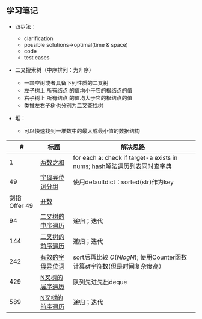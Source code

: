 ## 学习笔记
 

+ 四步法：
	+ clarification
	+ possible solutions->optimal(time & space)
	+ code
	+ test cases

+ 二叉搜索树（中序排列：为升序）
	+ 一颗空树或者具备下列性质的二叉树
	+ 左子树上 所有结点 的值均小于它的根结点的值
	+ 右子树上 所有结点 的值均大于它的根结点的值
	+ 类推左右子树也分别为二叉查找树 
+ 堆：
	+ 可以快速找到一堆数中的最大或最小值的数据结构



|#|标题|解决思路|
|---|---|------|
|1|[两数之和](https://leetcode-cn.com/problems/two-sum/description/)| for each a: check if target-a exists in nums; [hash解法遍历列表同时查字典](https://leetcode.com/problems/two-sum/discuss/96/HashtablePython5-lines)|
|49| [字母异位词分组](https://leetcode-cn.com/problems/group-anagrams/)|使用defaultdict：sorted(str)作为key|
|剑指Offer 49| [丑数](https://leetcode-cn.com/problems/chou-shu-lcof/)| |
|94|[二叉树的中序遍历](https://leetcode-cn.com/problems/binary-tree-inorder-traversal/)| 递归；迭代|
|144|[二叉树的前序遍历](https://leetcode-cn.com/problems/binary-tree-preorder-traversal/)| 递归；迭代|
|242| [有效的字母异位词](https://leetcode-cn.com/problems/valid-anagram/description/)| sort后再比较 $O(Nlog N)$; 使用Counter函数计算st字符数(但是时间复杂度高）|
|429|[N叉树的层序遍历](https://leetcode-cn.com/problems/n-ary-tree-level-order-traversal/)| 队列先进先出deque|
|589| [N叉树的前序遍历](https://leetcode-cn.com/problems/n-ary-tree-preorder-traversal/description/)| 递归；迭代|